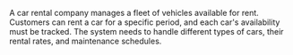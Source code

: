 ﻿A car rental company manages a fleet of vehicles available for rent. 
Customers can rent a car for a specific period, and each car's availability must be tracked. 
The system needs to handle different types of cars, their rental rates, and maintenance schedules.